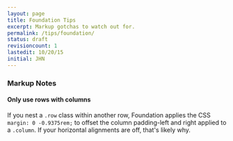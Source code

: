 ```yaml
---
layout: page
title: Foundation Tips
excerpt: Markup gotchas to watch out for.
permalink: /tips/foundation/
status: draft
revisioncount: 1
lastedit: 10/20/15
initial: JHN
---
```


### Markup Notes

#### Only use rows with columns

If you nest a `.row` class within another row, Foundation applies the CSS `margin: 0 -0.9375rem;` to offset the column padding-left and right applied to a `.column`. If your horizontal alignments are off, that's likely why.
